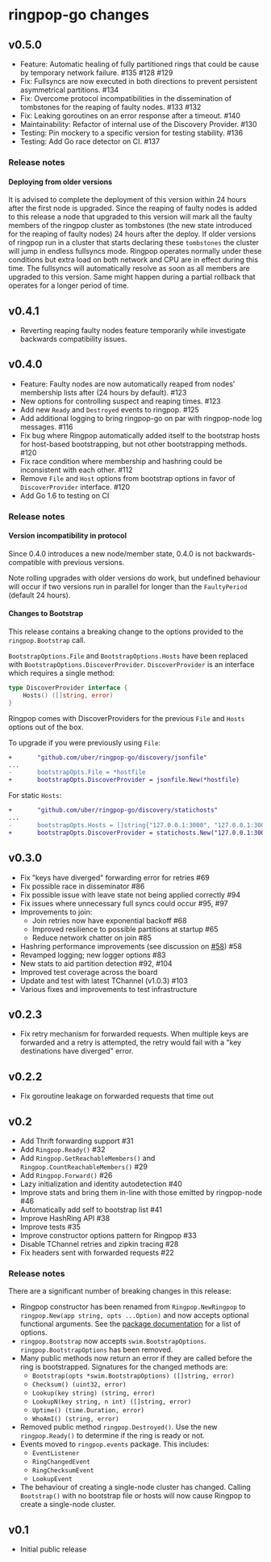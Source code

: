 ringpop-go changes
==================

v0.5.0
------

* Feature: Automatic healing of fully partitioned rings that could be cause by
  temporary network failure. #135 #128 #129
* Fix: Fullsyncs are now executed in both directions to prevent persistent
  asymmetrical partitions. #134
* Fix: Overcome protocol incompatibilities in the dissemination of tombstones
  for the reaping of faulty nodes. #133 #132
* Fix: Leaking goroutines on an error response after a timeout. #140
* Maintainability: Refactor of internal use of the Discovery Provider. #130
* Testing: Pin mockery to a specific version for testing stability. #136
* Testing: Add Go race detector on CI. #137

### Release notes

#### Deploying from older versions

It is advised to complete the deployment of this version within 24 hours after
the first node is upgraded. Since the reaping of faulty nodes is added to this
release a node that upgraded to this version will mark all the faulty members of
the ringpop cluster as tombstones (the new state introduced for the reaping of
faulty nodes) 24 hours after the deploy. If older versions of ringpop run in a
cluster that starts declaring these `tombstones` the cluster will jump in endless
fullsyncs mode. Ringpop operates normally under these conditions but extra load
on both network and CPU are in effect during this time. The fullsyncs will
automatically resolve as soon as all members are upgraded to this version. Same
might happen during a partial rollback that operates for a longer period of time.

v0.4.1
------

* Reverting reaping faulty nodes feature temporarily while investigate backwards
  compatibility issues.

v0.4.0
------

* Feature: Faulty nodes are now automatically reaped from nodes' membership
  lists after (24 hours by default). #123
* New options for controlling suspect and reaping times. #123
* Add new `Ready` and `Destroyed` events to ringpop. #125
* Add additional logging to bring ringpop-go on par with ringpop-node log
  messages. #116
* Fix bug where Ringpop automatically added itself to the bootstrap hosts for
  host-based bootstrapping, but not other bootstrapping methods. #120
* Fix race condition where membership and hashring could be inconsistent with
  each other. #112
* Remove `File` and `Host` options from bootstrap options in favor of
  `DiscoverProvider` interface. #120
* Add Go 1.6 to testing on CI

### Release notes

#### Version incompatibility in protocol

Since 0.4.0 introduces a new node/member state, 0.4.0 is not backwards-compatible with previous versions.

Note rolling upgrades with older versions do work, but undefined behaviour will occur if two versions run in parallel for longer than the `FaultyPeriod` (default 24 hours).

#### Changes to Bootstrap

This release contains a breaking change to the options provided to the
`ringpop.Bootstrap` call.

`BootstrapOptions.File` and `BootstrapOptions.Hosts` have been replaced with
`BootstrapOptions.DiscoverProvider`. `DiscoverProvider` is an interface which
requires a single method:

```go
type DiscoverProvider interface {
    Hosts() ([]string, error)
}
```

Ringpop comes with DiscoverProviders for the previous `File` and `Hosts`
options out of the box.

To upgrade if you were previously using `File`:

```diff
+       "github.com/uber/ringpop-go/discovery/jsonfile"
...
-       bootstrapOpts.File = *hostfile
+       bootstrapOpts.DiscoverProvider = jsonfile.New(*hostfile)
```

For static `Hosts`:

```diff
+       "github.com/uber/ringpop-go/discovery/statichosts"
...
-       bootstrapOpts.Hosts = []string{"127.0.0.1:3000", "127.0.0.1:3001"}
+       bootstrapOpts.DiscoverProvider = statichosts.New("127.0.0.1:3000", "127.0.0.1:3001")
```


v0.3.0
------

* Fix "keys have diverged" forwarding error for retries #69
* Fix possible race in disseminator #86
* Fix possible issue with leave state not being applied correctly #94
* Fix issues where unnecessary full syncs could occur #95, #97
* Improvements to join:
    * Join retries now have exponential backoff #68
    * Improved resilience to possible partitions at startup #65
    * Reduce network chatter on join #85
* Hashring performance improvements (see discussion on [#58](https://github.com/uber/ringpop-go/pull/58#issuecomment-169653883)) #58
* Revamped logging; new logger options #83
* New stats to aid partition detection #92, #104
* Improved test coverage across the board
* Update and test with latest TChannel (v1.0.3) #103
* Various fixes and improvements to test infrastructure


v0.2.3
------

* Fix retry mechanism for forwarded requests. When multiple keys are forwarded
and a retry is attempted, the retry would fail with a "key destinations have
diverged" error.


v0.2.2
------

* Fix goroutine leakage on forwarded requests that time out


v0.2
----

* Add Thrift forwarding support #31
* Add `Ringpop.Ready()` #32
* Add `Ringpop.GetReachableMembers()` and `Ringpop.CountReachableMembers()` #29
* Add `Ringpop.Forward()` #26
* Lazy initialization and identity autodetection #40
* Improve stats and bring them in-line with those emitted by ringpop-node #46
* Automatically add self to bootstrap list #41
* Improve HashRing API #38
* Improve tests #35
* Improve constructor options pattern for Ringpop #33
* Disable TChannel retries and zipkin tracing #28
* Fix headers sent with forwarded requests #22

### Release notes

There are a significant number of breaking changes in this release:

* Ringpop constructor has been renamed from `Ringpop.NewRingpop` to `ringpop.New(app string, opts ...Option)` and now accepts optional functional arguments. See the [package documentation](https://godoc.org/github.com/uber/ringpop-go#Option) for a list of options.
* `ringpop.Bootstrap` now accepts `swim.BootstrapOptions`. `ringpop.BootstrapOptions` has been removed.
* Many public methods now return an error if they are called before the ring is bootstrapped. Signatures for the changed methods are:
    * `Bootstrap(opts *swim.BootstrapOptions) ([]string, error)`
    * `Checksum() (uint32, error)`
    * `Lookup(key string) (string, error)`
    * `LookupN(key string, n int) ([]string, error)`
    * `Uptime() (time.Duration, error)`
    * `WhoAmI() (string, error)`
* Removed public method `ringpop.Destroyed()`. Use the new `ringpop.Ready()` to determine if the ring is ready or not.
* Events moved to `ringpop.events` package. This includes:
    * `EventListener`
    * `RingChangedEvent`
    * `RingChecksumEvent`
    * `LookupEvent`
* The behaviour of creating a single-node cluster has changed. Calling `Bootstrap()` with no bootstrap file or hosts will now cause Ringpop to create a single-node cluster.


v0.1
----

* Initial public release
